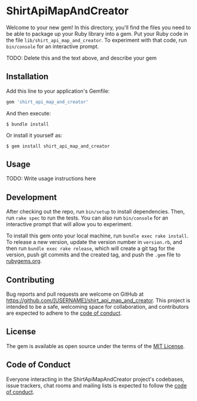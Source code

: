 # ShirtApiMapAndCreator

Welcome to your new gem! In this directory, you'll find the files you need to be able to package up your Ruby library into a gem. Put your Ruby code in the file `lib/shirt_api_map_and_creator`. To experiment with that code, run `bin/console` for an interactive prompt.

TODO: Delete this and the text above, and describe your gem

## Installation

Add this line to your application's Gemfile:

```ruby
gem 'shirt_api_map_and_creator'
```

And then execute:

    $ bundle install

Or install it yourself as:

    $ gem install shirt_api_map_and_creator

## Usage

TODO: Write usage instructions here

## Development

After checking out the repo, run `bin/setup` to install dependencies. Then, run `rake spec` to run the tests. You can also run `bin/console` for an interactive prompt that will allow you to experiment.

To install this gem onto your local machine, run `bundle exec rake install`. To release a new version, update the version number in `version.rb`, and then run `bundle exec rake release`, which will create a git tag for the version, push git commits and the created tag, and push the `.gem` file to [rubygems.org](https://rubygems.org).

## Contributing

Bug reports and pull requests are welcome on GitHub at https://github.com/[USERNAME]/shirt_api_map_and_creator. This project is intended to be a safe, welcoming space for collaboration, and contributors are expected to adhere to the [code of conduct](https://github.com/[USERNAME]/shirt_api_map_and_creator/blob/master/CODE_OF_CONDUCT.md).

## License

The gem is available as open source under the terms of the [MIT License](https://opensource.org/licenses/MIT).

## Code of Conduct

Everyone interacting in the ShirtApiMapAndCreator project's codebases, issue trackers, chat rooms and mailing lists is expected to follow the [code of conduct](https://github.com/[USERNAME]/shirt_api_map_and_creator/blob/master/CODE_OF_CONDUCT.md).
